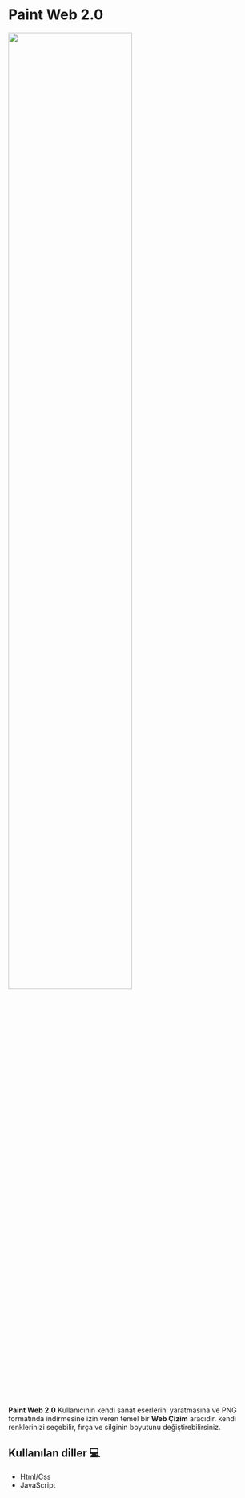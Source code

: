 # Paint Web 2.0

<img src="https://i.hizliresim.com/b565woa.png" width="70%">

**Paint Web 2.0** Kullanıcının kendi sanat eserlerini yaratmasına ve PNG formatında indirmesine izin veren temel bir **Web Çizim** aracıdır.
kendi renklerinizi seçebilir, fırça ve silginin boyutunu değiştirebilirsiniz.

## Kullanılan diller 💻
- Html/Css
- JavaScript

